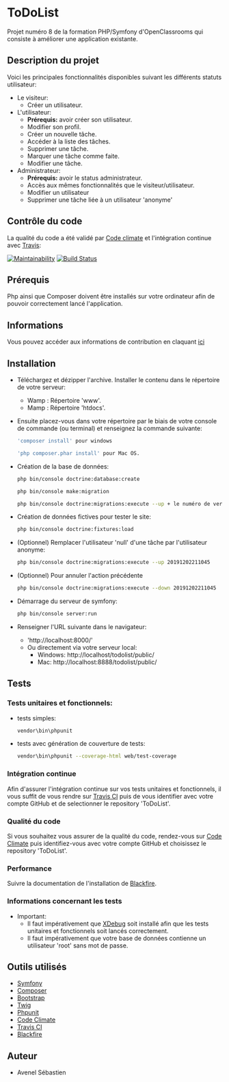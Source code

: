 # ToDoList
Projet numéro 8 de la formation PHP/Symfony d'OpenClassrooms qui consiste à améliorer une application existante.

## Description du projet

Voici les principales fonctionnalités disponibles suivant les différents statuts utilisateur:

  * Le visiteur:
      * Créer un utilisateur.
  * L'utilisateur:
      * **Prérequis:** avoir créer son utilisateur.
      * Modifier son profil.
      * Créer un nouvelle tâche.
      * Accéder à la liste des tâches.
      * Supprimer une tâche.
      * Marquer une tâche comme faite.
      * Modifier une tâche.
  * Administrateur:
      * **Prérequis:** avoir le status administrateur.
      * Accès aux mêmes fonctionnalités que le visiteur/utilisateur.
      * Modifier un utilisateur
      * Supprimer une tâche liée à un utilisateur 'anonyme'

## Contrôle du code

La qualité du code a été validé par [Code climate](https://codeclimate.com/) et l'intégration continue avec [Travis](https://travis-ci.com/):

[![Maintainability](https://api.codeclimate.com/v1/badges/d88eec762ea474f13478/maintainability)](https://codeclimate.com/github/sebAvenel/ToDoList/maintainability)
[![Build Status](https://travis-ci.com/sebAvenel/ToDoList.svg?branch=master)](https://travis-ci.com/sebAvenel/ToDoList)

## Prérequis

Php ainsi que Composer doivent être installés sur votre ordinateur afin de pouvoir correctement lancé l'application.

## Informations

Vous pouvez accéder aux informations de contribution en claquant [ici](https://github.com/sebAvenel/ToDoList/blob/master/contribution.md)

## Installation

  * Téléchargez et dézipper l'archive. Installer le contenu dans le répertoire de votre serveur:
      * Wamp : Répertoire 'www'.
      * Mamp : Répertoire 'htdocs'.

  * Ensuite placez-vous dans votre répertoire par le biais de votre console de commande (ou terminal) et renseignez la commande suivante:
  
      ```bash
      'composer install' pour windows
      ```
      
      ```bash
      'php composer.phar install' pour Mac OS.
      ```
      
  * Création de la base de données:
      ```bash
      php bin/console doctrine:database:create
      ```
      
      ```bash
      php bin/console make:migration
      ```
      
      ```bash
      php bin/console doctrine:migrations:execute --up + le numéro de version du fichier de migration généré précédemment
      ```
      
  * Création de données fictives pour tester le site:
  
      ```bash
      php bin/console doctrine:fixtures:load
      ```
      
  * (Optionnel) Remplacer l'utilisateur 'null' d'une tâche par l'utilisateur anonyme:
  
      ```bash
      php bin/console doctrine:migrations:execute --up 20191202211045
      ```
  * (Optionnel) Pour annuler l'action précédente
  
      ```bash
      php bin/console doctrine:migrations:execute --down 20191202211045
      ```
    
  * Démarrage du serveur de symfony:
  
      ```bash
      php bin/console server:run
      ```
      
  * Renseigner l'URL suivante dans le navigateur:
      * 'http://localhost:8000/'
      * Ou directement via votre serveur local:
          * Windows: http://localhost/todolist/public/
          * Mac: http://localhost:8888/todolist/public/
          
 ## Tests
 
 ### Tests unitaires et fonctionnels:
 
  * tests simples:
  
      ```bash
      vendor\bin\phpunit
      ```
      
  * tests avec génération de couverture de tests:
  
      ```bash
      vendor\bin\phpunit --coverage-html web/test-coverage
      ```
      
### Intégration continue

  Afin d'assurer l'intégration continue sur vos tests unitaires et fonctionnels, il vous suffit de vous rendre sur [Travis CI](https://travis-ci.com/) puis de vous identifier avec votre compte GitHub et de selectionner le repository 'ToDoList'.
  
### Qualité du code

Si vous souhaitez vous assurer de la qualité du code, rendez-vous sur [Code Climate](https://codeclimate.com/login/github/join) puis identifiez-vous avec votre compte GitHub et choisissez le repository 'ToDoList'.

### Performance

Suivre la documentation de l'installation de [Blackfire](https://blackfire.io/docs/up-and-running/installation).
      
### Informations concernant les tests

  * Important:
     * Il faut impérativement que [XDebug](https://xdebug.org/) soit installé afin que les tests unitaires et fonctionnels soit lancés correctement.
     * Il faut impérativement que votre base de données contienne un utilisateur 'root' sans mot de passe.
 
 ## Outils utilisés

  * [Symfony](https://symfony.com/)
  * [Composer](https://getcomposer.org/)
  * [Bootstrap](https://getbootstrap.com/)
  * [Twig](https://twig.symfony.com/)
  * [Phpunit](https://phpunit.de/)
  * [Code Climate](https://codeclimate.com/)
  * [Travis CI](https://travis-ci.com/)
  * [Blackfire](https://blackfire.io/)
  
## Auteur

  * Avenel Sébastien
